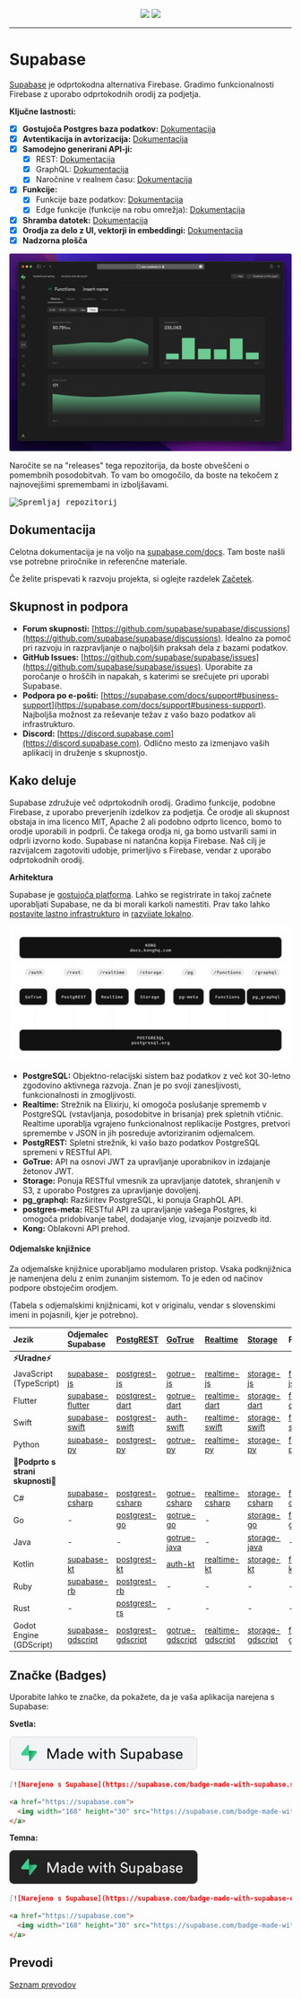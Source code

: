 <p align="center">
<img src="https://user-images.githubusercontent.com/8291514/213727234-cda046d6-28c6-491a-b284-b86c5cede25d.png#gh-light-mode-only">
<img src="https://user-images.githubusercontent.com/8291514/213727225-56186826-bee8-43b5-9b15-86e839d89393.png#gh-dark-mode-only">
</p>

---

# Supabase

[Supabase](https://supabase.com) je odprtokodna alternativa Firebase. Gradimo funkcionalnosti Firebase z uporabo odprtokodnih orodij za podjetja.

**Ključne lastnosti:**

- [x] **Gostujoča Postgres baza podatkov:** [Dokumentacija](https://supabase.com/docs/guides/database)
- [x] **Avtentikacija in avtorizacija:** [Dokumentacija](https://supabase.com/docs/guides/auth)
- [x] **Samodejno generirani API-ji:**
    - [x] REST: [Dokumentacija](https://supabase.com/docs/guides/api)
    - [x] GraphQL: [Dokumentacija](https://supabase.com/docs/guides/graphql)
    - [x] Naročnine v realnem času: [Dokumentacija](https://supabase.com/docs/guides/realtime)
- [x] **Funkcije:**
    - [x] Funkcije baze podatkov: [Dokumentacija](https://supabase.com/docs/guides/database/functions)
    - [x] Edge funkcije (funkcije na robu omrežja): [Dokumentacija](https://supabase.com/docs/guides/functions)
- [x] **Shramba datotek:** [Dokumentacija](https://supabase.com/docs/guides/storage)
- [x] **Orodja za delo z UI, vektorji in embeddingi:** [Dokumentacija](https://supabase.com/docs/guides/ai)
- [x] **Nadzorna plošča**

![Supabase nadzorna plošča](https://raw.githubusercontent.com/supabase/supabase/master/apps/www/public/images/github/supabase-dashboard.png)

Naročite se na "releases" tega repozitorija, da boste obveščeni o pomembnih posodobitvah. To vam bo omogočilo, da boste na tekočem z najnovejšimi spremembami in izboljšavami.

<kbd><img src="https://raw.githubusercontent.com/supabase/supabase/d5f7f413ab356dc1a92075cb3cee4e40a957d5b1/web/static/watch-repo.gif" alt="Spremljaj repozitorij"/></kbd>

## Dokumentacija

Celotna dokumentacija je na voljo na [supabase.com/docs](https://supabase.com/docs). Tam boste našli vse potrebne priročnike in referenčne materiale.

Če želite prispevati k razvoju projekta, si oglejte razdelek [Začetek](./../DEVELOPERS.md).

## Skupnost in podpora

*   **Forum skupnosti:** [https://github.com/supabase/supabase/discussions](https://github.com/supabase/supabase/discussions). Idealno za pomoč pri razvoju in razpravljanje o najboljših praksah dela z bazami podatkov.
*   **GitHub Issues:** [https://github.com/supabase/supabase/issues](https://github.com/supabase/supabase/issues). Uporabite za poročanje o hroščih in napakah, s katerimi se srečujete pri uporabi Supabase.
*   **Podpora po e-pošti:** [https://supabase.com/docs/support#business-support](https://supabase.com/docs/support#business-support). Najboljša možnost za reševanje težav z vašo bazo podatkov ali infrastrukturo.
*   **Discord:** [https://discord.supabase.com](https://discord.supabase.com). Odlično mesto za izmenjavo vaših aplikacij in druženje s skupnostjo.

## Kako deluje

Supabase združuje več odprtokodnih orodij. Gradimo funkcije, podobne Firebase, z uporabo preverjenih izdelkov za podjetja. Če orodje ali skupnost obstaja in ima licenco MIT, Apache 2 ali podobno odprto licenco, bomo to orodje uporabili in podprli. Če takega orodja ni, ga bomo ustvarili sami in odprli izvorno kodo. Supabase ni natančna kopija Firebase. Naš cilj je razvijalcem zagotoviti udobje, primerljivo s Firebase, vendar z uporabo odprtokodnih orodij.

**Arhitektura**

Supabase je [gostujoča platforma](https://supabase.com/dashboard). Lahko se registrirate in takoj začnete uporabljati Supabase, ne da bi morali karkoli namestiti. Prav tako lahko [postavite lastno infrastrukturo](https://supabase.com/docs/guides/hosting/overview) in [razvijate lokalno](https://supabase.com/docs/guides/local-development).

![Arhitektura](./../apps/docs/public/img/supabase-architecture.svg)

*   **PostgreSQL:** Objektno-relacijski sistem baz podatkov z več kot 30-letno zgodovino aktivnega razvoja. Znan je po svoji zanesljivosti, funkcionalnosti in zmogljivosti.
*   **Realtime:** Strežnik na Elixirju, ki omogoča poslušanje sprememb v PostgreSQL (vstavljanja, posodobitve in brisanja) prek spletnih vtičnic. Realtime uporablja vgrajeno funkcionalnost replikacije Postgres, pretvori spremembe v JSON in jih posreduje avtoriziranim odjemalcem.
*   **PostgREST:** Spletni strežnik, ki vašo bazo podatkov PostgreSQL spremeni v RESTful API.
*   **GoTrue:** API na osnovi JWT za upravljanje uporabnikov in izdajanje žetonov JWT.
*   **Storage:** Ponuja RESTful vmesnik za upravljanje datotek, shranjenih v S3, z uporabo Postgres za upravljanje dovoljenj.
*   **pg_graphql:** Razširitev PostgreSQL, ki ponuja GraphQL API.
*   **postgres-meta:** RESTful API za upravljanje vašega Postgres, ki omogoča pridobivanje tabel, dodajanje vlog, izvajanje poizvedb itd.
*   **Kong:** Oblakovni API prehod.

#### Odjemalske knjižnice

Za odjemalske knjižnice uporabljamo modularen pristop. Vsaka podknjižnica je namenjena delu z enim zunanjim sistemom. To je eden od načinov podpore obstoječim orodjem.

(Tabela s odjemalskimi knjižnicami, kot v originalu, vendar s slovenskimi imeni in pojasnili, kjer je potrebno).

| Jezik                       | Odjemalec Supabase                                                     | [PostgREST](https://www.postgresql.org/)                                                                         | [GoTrue](https://github.com/supabase/gotrue)                                                                                | [Realtime](https://github.com/supabase/realtime)                                                                              | [Storage](https://github.com/supabase/storage-api)                                                                                 | Functions                                                                               |
| :-------------------------- | :------------------------------------------------------------------ | :-------------------------------------------------------------------------------- | :------------------------------------------------------------------------------------ | :----------------------------------------------------------------------------------- | :-------------------------------------------------------------------------------------- | :----------------------------------------------------------------------------------- |
| **⚡️Uradne⚡️**      |                                                                     |                                                                                   |                                                                                      |                                                                                     |                                                                                        |                                                                                      |
| JavaScript (TypeScript)     | [supabase-js](https://github.com/supabase/supabase-js)               | [postgrest-js](https://github.com/supabase/postgrest-js)                             | [gotrue-js](https://github.com/supabase/gotrue-js)                                     | [realtime-js](https://github.com/supabase/realtime-js)                                 | [storage-js](https://github.com/supabase/storage-js)                                   | [functions-js](https://github.com/supabase/functions-js)                             |
| Flutter                     | [supabase-flutter](https://github.com/supabase/supabase-flutter)     | [postgrest-dart](https://github.com/supabase/postgrest-dart)                         | [gotrue-dart](https://github.com/supabase/gotrue-dart)                                 | [realtime-dart](https://github.com/supabase/realtime-dart)                             | [storage-dart](https://github.com/supabase/storage-dart)                               | [functions-dart](https://github.com/supabase/functions-dart)                         |
| Swift                      | [supabase-swift](https://github.com/supabase/supabase-swift)          | [postgrest-swift](https://github.com/supabase/supabase-swift/tree/main/Sources/PostgREST) | [auth-swift](https://github.com/supabase/supabase-swift/tree/main/Sources/Auth)     | [realtime-swift](https://github.com/supabase/supabase-swift/tree/main/Sources/Realtime) | [storage-swift](https://github.com/supabase/supabase-swift/tree/main/Sources/Storage) | [functions-swift](https://github.com/supabase/supabase-swift/tree/main/Sources/Functions) |
| Python                      | [supabase-py](https://github.com/supabase/supabase-py)               | [postgrest-py](https://github.com/supabase/postgrest-py)                             | [gotrue-py](https://github.com/supabase/gotrue-py)                                     | [realtime-py](https://github.com/supabase/realtime-py)                                 | [storage-py](https://github.com/supabase/storage-py)                                   | [functions-py](https://github.com/supabase/functions-py)                             |
| **💚Podprto s strani skupnosti💚** |                                                                     |                                                                                   |                                                                                      |                                                                                     |                                                                                        |                                                                                      |
| C#                          | [supabase-csharp](https://github.com/supabase-community/supabase-csharp) | [postgrest-csharp](https://github.com/supabase-community/postgrest-csharp)           | [gotrue-csharp](https://github.com/supabase-community/gotrue-csharp)                 | [realtime-csharp](https://github.com/supabase-community/realtime-csharp)             | [storage-csharp](https://github.com/supabase-community/storage-csharp)                 | [functions-csharp](https://github.com/supabase-community/functions-csharp)           |
| Go                          | -                                                                   | [postgrest-go](https://github.com/supabase-community/postgrest-go)                     | [gotrue-go](https://github.com/supabase-community/gotrue-go)                           | -                                                                                   | [storage-go](https://github.com/supabase-community/storage-go)                       | [functions-go](https://github.com/supabase-community/functions-go)                   |
| Java                        | -                                                                   | -                                                                                   | [gotrue-java](https://github.com/supabase-community/gotrue-java)                       | -                                                                                   | [storage-java](https://github.com/supabase-community/storage-java)                   | -                                                                                   |
| Kotlin                      | [supabase-kt](https://github.com/supabase-community/supabase-kt)       | [postgrest-kt](https://github.com/supabase-community/supabase-kt/tree/master/Postgrest) | [auth-kt](https://github.com/supabase-community/supabase-kt/tree/master/Auth)         | [realtime-kt](https://github.com/supabase-community/supabase-kt/tree/master/Realtime)   | [storage-kt](https://github.com/supabase-community/supabase-kt/tree/master/Storage)   | [functions-kt](https://github.com/supabase-community/supabase-kt/tree/master/Functions) |
| Ruby                      | [supabase-rb](https://github.com/supabase-community/supabase-rb)      |      [postgrest-rb](https://github.com/supabase-community/postgrest-rb)                                                                             |    -                                                                                  |        -                                                                            |     -                                                                                 |          -                                                                          |
| Rust                      |      -                                                                 |       [postgrest-rs](https://github.com/supabase-community/postgrest-rs)                                                                            |      -                                                                                 |       -                                                                             |       -                                                                                |         -                                                                           |
| Godot Engine (GDScript)      |   [supabase-gdscript](https://github.com/supabase-community/godot-engine.supabase)                                                                  |        [postgrest-gdscript](https://github.com/supabase-community/postgrest-gdscript)                                                                            |        [gotrue-gdscript](https://github.com/supabase-community/gotrue-gdscript)                                                                                |    [realtime-gdscript](https://github.com/supabase-community/realtime-gdscript)                                                                                  |         [storage-gdscript](https://github.com/supabase-community/storage-gdscript)                                                                                 |  [functions-gdscript](https://github.com/supabase-community/functions-gdscript)                                                                                       |

## Značke (Badges)

Uporabite lahko te značke, da pokažete, da je vaša aplikacija narejena s Supabase:

**Svetla:**

![Narejeno s Supabase](./../apps/www/public/badge-made-with-supabase.svg)

```md
[![Narejeno s Supabase](https://supabase.com/badge-made-with-supabase.svg)](https://supabase.com)
```

```html
<a href="https://supabase.com">
  <img width="168" height="30" src="https://supabase.com/badge-made-with-supabase.svg" alt="Narejeno s Supabase" />
</a>
```

**Temna:**

![Narejeno s Supabase (temna različica)](./../apps/www/public/badge-made-with-supabase-dark.svg)

```md
[![Narejeno s Supabase](https://supabase.com/badge-made-with-supabase-dark.svg)](https://supabase.com)
```

```html
<a href="https://supabase.com">
  <img width="168" height="30" src="https://supabase.com/badge-made-with-supabase-dark.svg" alt="Narejeno s Supabase" />
</a>
```

## Prevodi

[Seznam prevodov](./languages.md)
